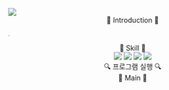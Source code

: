 <img src="https://capsule-render.vercel.app/api?type=waving&color=auto&height=200&section=header&text=Realsense를 활용한 객체인식&fontSize=90"/>


<div align="center">  🦭 Introduction 🦭 </div>


<span style="font-size: 10px;">. </span>

<div align="center"> 🦄 Skill 🦄 </div>


<div align="center">
	<img src="https://img.shields.io/badge/python-3776AB?style=flat&logo=python&logoColor=white" />
	<img src="https://img.shields.io/badge/mysql-4479A1?style=flat&logo=mysql&logoColor=white" />
	<img src="https://img.shields.io/badge/HTML5-E34F26?style=flat&logo=HTML5&logoColor=white" />
	<img src="https://img.shields.io/badge/visual studio code-007ACC?style=flat&logo=visualstudiocode&logoColor=white" />
</div>


<div align="center"> 🔍 프로그램 실행 🔍 </div>




<div align="center"> 🍭 Main 🍭 </div>
